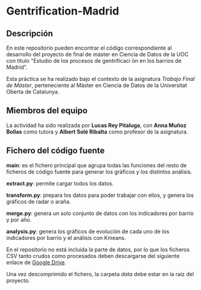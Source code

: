 # Gentrification-Madrid

## Descripción

En este repositorio pueden encontrar el código correspondiente al desarrollo del proyecto de final de máster en Ciencia de Datos de la UOC con título "Estudio de los procesos de gentrificaci ́on en los barrios
de Madrid".

Esta práctica se ha realizado bajo el contexto de la asignatura _Trabajo Final de Máster_, perteneciente al Máster en Ciencia de Datos de la Universitat Oberta de Catalunya.

## Miembros del equipo

La actividad ha sido realizada por **Lucas Rey Pitaluga**, con **Anna Muñoz Bollas** como tutora y **Albert Solé Ribalta** como profesor de la asignatura.

## Fichero del código fuente

**__main__**: es el fichero principal que agrupa todas las funciones del resto de ficheros de código fuente para generar los gráficos y los distintos análisis.

**extract.py**: permite cargar todos los datos.

**transform.py**: prepara los datos para poder trabajar con ellos, y genera los gráficos de radar o araña.

**merge.py**: genera un solo conjunto de datos con los indicadores por barrio y por año.

**analysis.py**: genera los gráficos de evolución de cada uno de los indicadores por barrio y el análisis con Kmeans.

En el repositorio no está incluida la parte de datos, por lo que los ficheros CSV tanto crudos como procesados deben descargarse del siguiente enlace de [Google Drive](https://drive.google.com/drive/folders/1Y0jtqGdMbPHVXBTGxPwsn_tTLsdU8tGu?usp=drive).

Una vez descomprimido el fichero, la carpeta _data_ debe estar en la raíz del proyecto.
